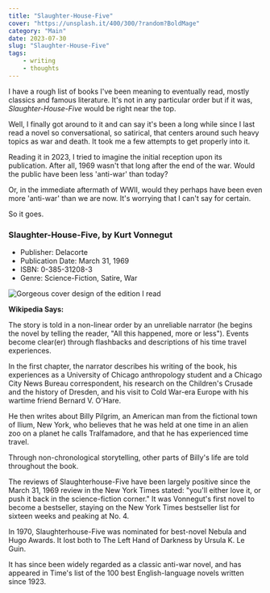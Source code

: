 ```yaml
---
title: "Slaughter-House-Five"
cover: "https://unsplash.it/400/300/?random?BoldMage"
category: "Main"
date: 2023-07-30
slug: "Slaughter-House-Five"
tags:
    - writing
    - thoughts
---
```



I have a rough list of books I've been meaning to eventually read, mostly classics and famous literature. It's not in any particular order but if it was, <em>Slaughter-House-Five</em> would be right near the top.

Well, I finally got around to it and can say it's been a long while since I last read a novel so conversational, so satirical, that centers around such heavy topics as war and death. It took me a few attempts to get properly into it.

Reading it in 2023, I tried to imagine the initial reception upon its publication. After all, 1969 wasn't that long after the end of the war. Would the public have been less 'anti-war' than today?

Or, in the immediate aftermath of WWII, would they perhaps have been even more 'anti-war' than we are now. It's worrying that I can't say for certain.

So it goes.

<div class="book-info">
    <div class="left">
        <h3>Slaughter-House-Five, by Kurt Vonnegut</h3>
        <ul>
            <li>Publisher: Delacorte</li>
            <li>Publication Date: March 31, 1969</li>
            <li>ISBN: 0-385-31208-3</li>
            <li>Genre: Science-Fiction, Satire, War</li>
        </ul>
    </div>
    <img class="cover" src="/Cover_Slaughterhouse_Five.jpg" alt="Gorgeous cover design of the edition I read" />
</div>

**Wikipedia Says:**

The story is told in a non-linear order by an unreliable narrator (he begins the novel by telling the reader, "All this happened, more or less"). Events become clear(er) through flashbacks and descriptions of his time travel experiences.

In the first chapter, the narrator describes his writing of the book, his experiences as a University of Chicago anthropology student and a Chicago City News Bureau correspondent, his research on the Children's Crusade and the history of Dresden, and his visit to Cold War-era Europe with his wartime friend Bernard V. O'Hare.

He then writes about Billy Pilgrim, an American man from the fictional town of Ilium, New York, who believes that he was held at one time in an alien zoo on a planet he calls Tralfamadore, and that he has experienced time travel.

Through non-chronological storytelling, other parts of Billy's life are told throughout the book.

The reviews of Slaughterhouse-Five have been largely positive since the March 31, 1969 review in the New York Times stated: "you'll either love it, or push it back in the science-fiction corner." It was Vonnegut's first novel to become a bestseller, staying on the New York Times bestseller list for sixteen weeks and peaking at No. 4.

In 1970, Slaughterhouse-Five was nominated for best-novel Nebula and Hugo Awards. It lost both to The Left Hand of Darkness by Ursula K. Le Guin.

It has since been widely regarded as a classic anti-war novel, and has appeared in Time's list of the 100 best English-language novels written since 1923.
